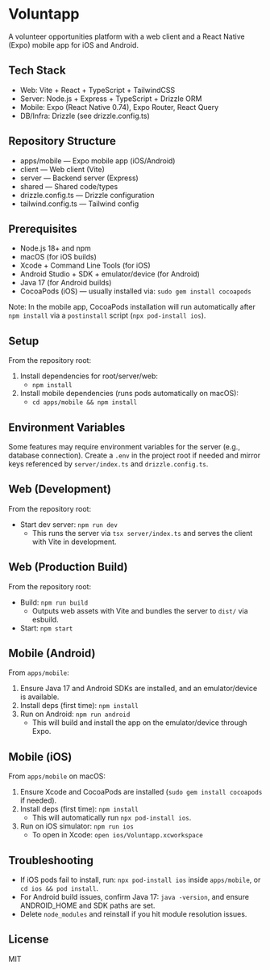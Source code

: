 # Voluntapp

A volunteer opportunities platform with a web client and a React Native (Expo) mobile app for iOS and Android.

## Tech Stack
- Web: Vite + React + TypeScript + TailwindCSS
- Server: Node.js + Express + TypeScript + Drizzle ORM
- Mobile: Expo (React Native 0.74), Expo Router, React Query
- DB/Infra: Drizzle (see drizzle.config.ts)

## Repository Structure
- apps/mobile — Expo mobile app (iOS/Android)
- client — Web client (Vite)
- server — Backend server (Express)
- shared — Shared code/types
- drizzle.config.ts — Drizzle configuration
- tailwind.config.ts — Tailwind config

## Prerequisites
- Node.js 18+ and npm
- macOS (for iOS builds)
- Xcode + Command Line Tools (for iOS)
- Android Studio + SDK + emulator/device (for Android)
- Java 17 (for Android builds)
- CocoaPods (iOS) — usually installed via: `sudo gem install cocoapods`

Note: In the mobile app, CocoaPods installation will run automatically after `npm install` via a `postinstall` script (`npx pod-install ios`).

## Setup
From the repository root:
1. Install dependencies for root/server/web:
   - `npm install`
2. Install mobile dependencies (runs pods automatically on macOS):
   - `cd apps/mobile && npm install`

## Environment Variables
Some features may require environment variables for the server (e.g., database connection). Create a `.env` in the project root if needed and mirror keys referenced by `server/index.ts` and `drizzle.config.ts`.

## Web (Development)
From the repository root:
- Start dev server: `npm run dev`
  - This runs the server via `tsx server/index.ts` and serves the client with Vite in development.

## Web (Production Build)
From the repository root:
- Build: `npm run build`
  - Outputs web assets with Vite and bundles the server to `dist/` via esbuild.
- Start: `npm start`

## Mobile (Android)
From `apps/mobile`:
1. Ensure Java 17 and Android SDKs are installed, and an emulator/device is available.
2. Install deps (first time): `npm install`
3. Run on Android: `npm run android`
   - This will build and install the app on the emulator/device through Expo.

## Mobile (iOS)
From `apps/mobile` on macOS:
1. Ensure Xcode and CocoaPods are installed (`sudo gem install cocoapods` if needed).
2. Install deps (first time): `npm install`
   - This will automatically run `npx pod-install ios`.
3. Run on iOS simulator: `npm run ios`
   - To open in Xcode: `open ios/Voluntapp.xcworkspace`

## Troubleshooting
- If iOS pods fail to install, run: `npx pod-install ios` inside `apps/mobile`, or `cd ios && pod install`.
- For Android build issues, confirm Java 17: `java -version`, and ensure ANDROID_HOME and SDK paths are set.
- Delete `node_modules` and reinstall if you hit module resolution issues.

## License
MIT
